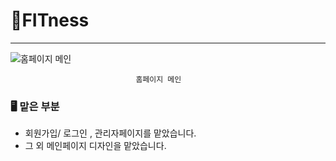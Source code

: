 # 📝FITness

---

![                                홈페이지 메인](https://s3-us-west-2.amazonaws.com/secure.notion-static.com/ca9654f9-8276-4377-821c-3439f97483a0/Untitled.png)

                                홈페이지 메인

### 🖥 맡은 부분

- 회원가입/ 로그인 , 관리자페이지를 맡았습니다.
- 그 외 메인페이지 디자인을 맡았습니다.
